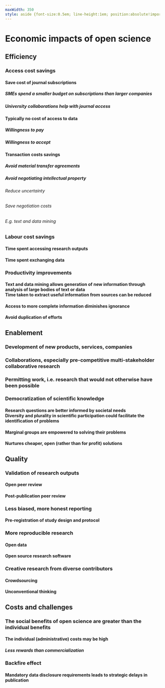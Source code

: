 ```yaml
---
maxWidth: 350
style: aside {font-size:0.5em; line-height:1em; position:absolute!important; top:18em; left:0} g[data-depth="3"] aside {top:10em}
---
```


# Economic impacts of open science

## Efficiency <!--fold -->

### Access cost savings <!--fold -->

#### Save cost of journal subscriptions

##### SMEs spend a smaller budget on subscriptions than larger companies

##### University collaborations help with journal access

#### Typically no cost of access to data

##### Willingness to pay

##### Willingness to accept

#### Transaction costs savings

##### Avoid material transfer agreements

##### Avoid negotiating intellectual property

###### Reduce uncertainty

###### Save negotiation costs

###### E.g. text and data mining

### Labour cost savings <!--fold -->

#### Time spent accessing research outputs

#### Time spent exchanging data

### Productivity improvements <!--fold -->

#### Text and data mining allows generation of new information through analysis of large bodies of text or data <aside>Time taken to extract useful information from sources can be reduced
  
#### Access to more complete information diminishes ignorance

#### Avoid duplication of efforts

## Enablement <!--fold -->

### Development of new products, services, companies

### Collaborations, especially pre-competitive multi-stakeholder collaborative research 

### Permitting work, i.e. research that would not otherwise have been possible
  
### Democratization of scientific knowledge
  
#### Research questions are better informed by societal needs <aside>Diversity and plurality in scientific participation could facilitate the identification of problems
  
#### Marginal groups are empowered to solving their problems

#### Nurtures cheaper, open (rather than for profit) solutions

## Quality <!--fold -->
  
### Validation of research outputs <!--fold -->
  
#### Open peer review
  
#### Post-publication peer review
  
### Less biased, more honest reporting <!--fold -->
  
#### Pre-registration of study design and protocol
  
### More reproducible research <!--fold -->
    
#### Open data
  
#### Open source research software
  
### Creative research from diverse contributors <!--fold -->
  
#### Crowdsourcing
  
#### Unconventional thinking
    
## Costs and challenges <!--fold -->
  
### The social benefits of open science are greater than the individual benefits
  
#### The individual (administrative) costs may be high
  
##### Less rewards than commercialization
  
### Backfire effect

#### Mandatory data disclosure requirements leads to strategic delays in publication

